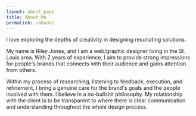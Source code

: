 ```yaml
---
layout: about_page
title: About Me
permalink: /about/
---
```

I love exploring the depths of creativity in designing resonating solutions.

My name is Riley Jones, and I am a web/graphic designer living in the St. Louis area. With 2 years of experience, I aim to provide strong impressions for people's brands that connects with their audience and gains attention from others.

Within my process of researching, listening to feedback, execution, and refinement, I bring a genuine care for the brand's goals and the people involved with them. I believe in a no-bullshit philosophy. My relationship with the client is to be transparent to where there is clear communication and understanding throughout the whole design process.
